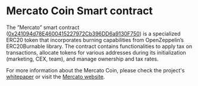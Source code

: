 # Mercato Coin Smart contract

The ”Mercato” smart contract ([0x241094d78E4600415227972Cb396DD6a9130F750](https://etherscan.io/token/0x241094d78e4600415227972cb396dd6a9130f750)) is a specialized ERC20 token that incorporates
burning capabilities from OpenZeppelin’s ERC20Burnable library. The contract
contains functionalities to apply tax on transactions, allocate tokens for various
addresses during its initialization (marketing, CEX, team), and manage ownership
and tax rates.

For more information about the Mercato Coin, please check the project's [whitepaper](https://doc.mercatocoin.io/) or visit the [Mercato website](https://mercatocoin.io/).
